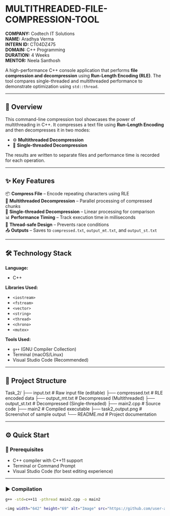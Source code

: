 # MULTITHREADED-FILE-COMPRESSION-TOOL


**COMPANY:** Codtech IT Solutions  
**NAME:** Aradhya Verma  
**INTERN ID:** CT04DZ475  
**DOMAIN:** C++ Programming  
**DURATION:** 4 Weeks  
**MENTOR:** Neela Santhosh  

A high-performance C++ console application that performs **file compression and decompression** using **Run-Length Encoding (RLE)**. The tool compares single-threaded and multithreaded performance to demonstrate optimization using `std::thread`.

---

## 🚀 Overview

This command-line compression tool showcases the power of multithreading in C++. It compresses a text file using **Run-Length Encoding** and then decompresses it in two modes:

- ⚙️ **Multithreaded Decompression**
- 🧵 **Single-threaded Decompression**

The results are written to separate files and performance time is recorded for each operation.

---

## ✨ Key Features

📦 **Compress File** – Encode repeating characters using RLE  
🔄 **Multithreaded Decompression** – Parallel processing of compressed chunks  
🔁 **Single-threaded Decompression** – Linear processing for comparison  
📊 **Performance Timing** – Track execution time in milliseconds  
🧠 **Thread-safe Design** – Prevents race conditions  
📤 **Outputs** – Saves to `compressed.txt`, `output_mt.txt`, and `output_st.txt`  

---

## 🛠️ Technology Stack

**Language:**  
- C++

**Libraries Used:**  
- `<iostream>`  
- `<fstream>`  
- `<vector>`  
- `<string>`  
- `<thread>`  
- `<chrono>`  
- `<mutex>`  

**Tools Used:**  
- `g++` (GNU Compiler Collection)  
- Terminal (macOS/Linux)  
- Visual Studio Code (Recommended)

---

## 📁 Project Structure

Task_2/
├── input.txt # Raw input file (editable)
├── compressed.txt # RLE encoded data
├── output_mt.txt # Decompressed (Multithreaded)
├── output_st.txt # Decompressed (Single-threaded)
├── main2.cpp # Source code
├── main2 # Compiled executable
├── task2_output.png # Screenshot of sample output
└── README.md # Project documentation

---

## ⚙️ Quick Start

### 🔧 Prerequisites

- C++ compiler with C++11 support  
- Terminal or Command Prompt  
- Visual Studio Code (for best editing experience)

---

### ▶️ Compilation

```bash
g++ -std=c++11 -pthread main2.cpp -o main2

<img width="642" height="69" alt="Image" src="https://github.com/user-attachments/assets/e0c86fb2-360a-45bb-a67d-951b0db29457" />


